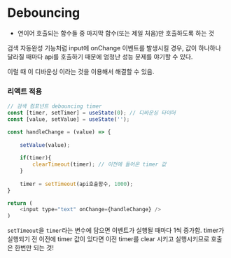 # Debouncing

- 연이어 호출되는 함수들 중 마지막 함수(또는 제일 처음)만 호출하도록 하는 것


검색 자동완성 기능처럼 input에 onChange 이벤트를 발생시킬 경우, 값이 하나하나 달라질 때마다 api를 호출하기 때문에 엄청난 성능 문제를 야기할 수 있다.

이럴 때 이 디바운싱 이라는 것을 이용해서 해결할 수 있음.


### 리액트 적용
```js
// 검색 컴포넌트 debouncing timer
const [timer, setTimer] = useState(0); // 디바운싱 타이머
const [value, setValue] = useState('');

const handleChange = (value) => {
    
    setValue(value);
    
    if(timer){
        clearTimeout(timer); // 이전에 들어온 timer 값 
    }
    
    timer = setTimeout(api호출함수, 1000);
}

return (
    <input type="text" onChange={handleChange} />
)

```

`setTimeout`을 `timer`라는 변수에 담으면 이벤트가 실행될 때마다 1씩 증가함.
timer가 실행되기 전 이전에 timer 값이 있다면 이전 timer를 clear 시키고 실행시키므로 호출은 한번만 되는 것!

